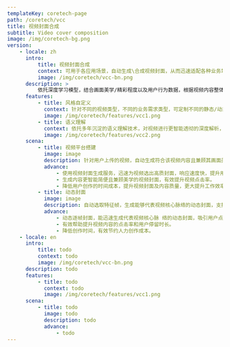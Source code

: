 ```yaml
---
templateKey: coretech-page
path: /coretech/vcc
title: 视频封面合成
subtitle: Video cover composition
image: /img/coretech-bg.png
version:
    - locale: zh
      intro:
          title: 视频封面合成
          context: 可用于各应用场景，自动生成\合成视频封面，从而迅速适配各种业务场景。
          image: /img/coretech/vcc-bn.png
      description: >
          依托深度学习模型，结合画面美学/精彩程度以及用户行为数据，根据视频内容整体进行语义理解，摘取特征帧/ 片段，自动合成/生成视频封面，有效提升视频点击率和用户体验。
      features:
          - title: 风格自定义
            context: 针对不同的视频类型，不同的业务需求类型，可定制不同的静态/动态封面的风格倾向，迅速适配各种业务场景。
            image: /img/coretech/features/vcc1.png
          - title: 语义理解
            context: 依托多年沉淀的语义理解技术，对视频进行更智能透彻的深度解析，保障生成封面的质量及其惊艳度。
            image: /img/coretech/features/vcc2.png
      scena:
          - title: 视频平台搭建
            image: image
            description: 针对用户上传的视频，自动生成符合该视频内容且兼顾其画面美学的视频封面，提升用户视觉体验；支持用户自定义封面生成的风 格倾向（稳重型、噱头型、美学型等等）。
            advance:
                - 使用视频封面生成服务，迅速为视频选出高质封面，响应速度快，提升用户的视觉体验。
                - 生成内容更智能简便且兼顾美学的视频封面，有效提升视频点击率。
                - 降低用户创作的时间成本，提升视频封面及内容质量，更大提升工作效率。
          - title: 动态封面
            image: image
            description: 自动选取特征帧，生成能够代表视频核心脉络的动态封面，支持用户自定义动图时长及风格倾向。
            advance:
                - 动态逐帧封面，能迅速生成代表视频核心脉 络的动态封面，吸引用户点击。
                - 有效帮助提升视频内容的点击率和用户停留时长。
                - 降低创作时间，有效节约人力创作成本。
    - locale: en
      intro:
          title: todo
          context: todo
          image: /img/coretech/vcc-bn.png
      description: todo
      features:
          - title: todo
            context: todo
            image: /img/coretech/features/vcc1.png
      scena:
          - title: todo
            image: todo
            description: todo
            advance:
                - todo
---
```

